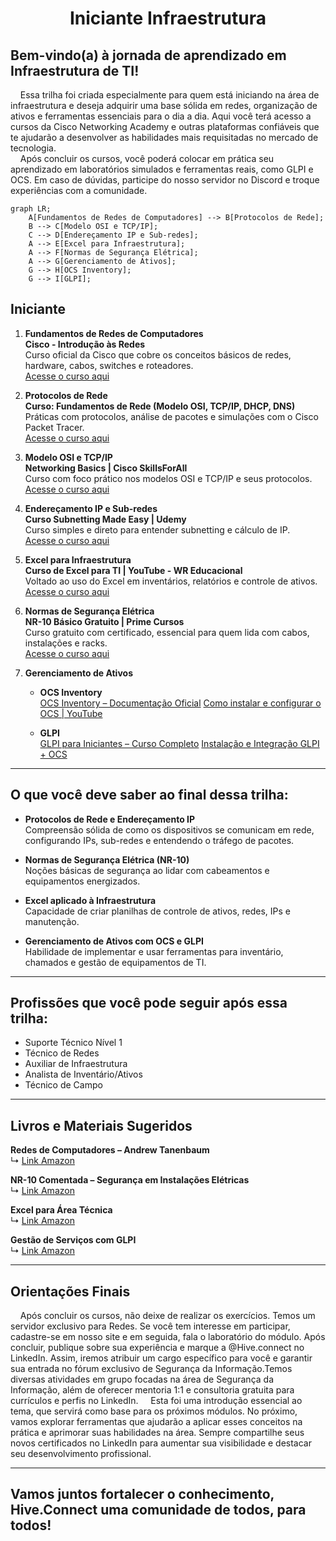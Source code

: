 <h1 align="center">Iniciante Infraestrutura</h1>

## Bem-vindo(a) à jornada de aprendizado em Infraestrutura de TI!  
&nbsp;&nbsp;&nbsp;&nbsp;Essa trilha foi criada especialmente para quem está iniciando na área de infraestrutura e deseja adquirir uma base sólida em redes, organização de ativos e ferramentas essenciais para o dia a dia. Aqui você terá acesso a cursos da Cisco Networking Academy e outras plataformas confiáveis que te ajudarão a desenvolver as habilidades mais requisitadas no mercado de tecnologia.  
&nbsp;&nbsp;&nbsp;&nbsp;Após concluir os cursos, você poderá colocar em prática seu aprendizado em laboratórios simulados e ferramentas reais, como GLPI e OCS. Em caso de dúvidas, participe do nosso servidor no Discord e troque experiências com a comunidade.

```mermaid
graph LR;
    A[Fundamentos de Redes de Computadores] --> B[Protocolos de Rede];
    B --> C[Modelo OSI e TCP/IP];
    C --> D[Endereçamento IP e Sub-redes];
    A --> E[Excel para Infraestrutura];
    A --> F[Normas de Segurança Elétrica];
    A --> G[Gerenciamento de Ativos];
    G --> H[OCS Inventory];
    G --> I[GLPI];
```

## Iniciante

1. **Fundamentos de Redes de Computadores**  
   **Cisco - Introdução às Redes**  
   Curso oficial da Cisco que cobre os conceitos básicos de redes, hardware, cabos, switches e roteadores.  
   [Acesse o curso aqui](https://www.cisco.com/c/en/us/training-events/training-certifications/training.html)

2. **Protocolos de Rede**  
   **Curso: Fundamentos de Rede (Modelo OSI, TCP/IP, DHCP, DNS)**  
   Práticas com protocolos, análise de pacotes e simulações com o Cisco Packet Tracer.  
   [Acesse o curso aqui](https://www.cisco.com/c/en/us/solutions/collateral/enterprise-networks/packet-tracer/overview.html)

3. **Modelo OSI e TCP/IP**  
   **Networking Basics | Cisco SkillsForAll**  
   Curso com foco prático nos modelos OSI e TCP/IP e seus protocolos.  
   [Acesse o curso aqui](https://www.netacad.com/courses/packet-tracer)

4. **Endereçamento IP e Sub-redes**  
   **Curso Subnetting Made Easy | Udemy**  
   Curso simples e direto para entender subnetting e cálculo de IP.  
   [Acesse o curso aqui](https://www.udemy.com/course/subnetting-made-easy/)

5. **Excel para Infraestrutura**  
   **Curso de Excel para TI | YouTube - WR Educacional**  
   Voltado ao uso do Excel em inventários, relatórios e controle de ativos.  
   [Acesse o curso aqui](https://www.youtube.com/watch?v=4NbbgUe_-9I)

6. **Normas de Segurança Elétrica**  
   **NR-10 Básico Gratuito | Prime Cursos**  
   Curso gratuito com certificado, essencial para quem lida com cabos, instalações e racks.  
   [Acesse o curso aqui](https://www.primecursos.com.br/curso-gratuito/nr-10)

7. **Gerenciamento de Ativos**

   - **OCS Inventory**  
     [OCS Inventory – Documentação Oficial](https://ocsinventory-ng.org/documentation/)
     [Como instalar e configurar o OCS | YouTube](https://www.youtube.com/watch?v=abc123)

   - **GLPI**  
     [GLPI para Iniciantes – Curso Completo](https://www.youtube.com/watch?v=xyz987)
     [Instalação e Integração GLPI + OCS](https://www.youtube.com/watch?v=def456)

---

## O que você deve saber ao final dessa trilha:

- **Protocolos de Rede e Endereçamento IP**  
   Compreensão sólida de como os dispositivos se comunicam em rede, configurando IPs, sub-redes e entendendo o tráfego de pacotes.

- **Normas de Segurança Elétrica (NR-10)**  
   Noções básicas de segurança ao lidar com cabeamentos e equipamentos energizados.

- **Excel aplicado à Infraestrutura**  
   Capacidade de criar planilhas de controle de ativos, redes, IPs e manutenção.

- **Gerenciamento de Ativos com OCS e GLPI**  
   Habilidade de implementar e usar ferramentas para inventário, chamados e gestão de equipamentos de TI.

---

## Profissões que você pode seguir após essa trilha:

- Suporte Técnico Nível 1  
- Técnico de Redes  
- Auxiliar de Infraestrutura  
- Analista de Inventário/Ativos  
- Técnico de Campo  

---

## Livros e Materiais Sugeridos

**Redes de Computadores – Andrew Tanenbaum**  
↳ [Link Amazon](https://www.amazon.com.br/Redes-Computadores-Andrew-Tanenbaum/dp/8535245056)

**NR-10 Comentada – Segurança em Instalações Elétricas**  
↳ [Link Amazon](https://www.amazon.com.br/NR-10-Comentada-Seguran%C3%A7a-Instala%C3%A7%C3%B5es-El%C3%A9tricas/dp/8597019826)

**Excel para Área Técnica**  
↳ [Link Amazon](https://www.amazon.com.br/Excel-para-%C3%81rea-T%C3%A9cnica/dp/8535214295)

**Gestão de Serviços com GLPI**  
↳ [Link Amazon](https://www.amazon.com.br/Gest%C3%A3o-Servi%C3%A7os-GLPI-Inform%C3%A1tica-Computadores/dp/8574558082)

---
## Orientações Finais
&nbsp;&nbsp;&nbsp;&nbsp;Após concluir os cursos, não deixe de realizar os exercícios. Temos um servidor exclusivo para Redes. Se você tem interesse em participar, cadastre-se em nosso site e em seguida, fala o laboratório do módulo. Após concluir, publique sobre sua experiência e marque a @Hive.connect no LinkedIn. Assim, iremos atribuir um cargo específico para você e garantir sua entrada no fórum exclusivo de Segurança da Informação.Temos diversas atividades em grupo focadas na área de Segurança da Informação, além de oferecer mentoria 1:1 e consultoria gratuita para currículos e perfis no LinkedIn.
&nbsp;&nbsp;&nbsp;&nbsp;Esta foi uma introdução essencial ao tema, que servirá como base para os próximos módulos. No próximo, vamos explorar ferramentas que ajudarão a aplicar esses conceitos na prática e aprimorar suas habilidades na área. Sempre compartilhe seus novos certificados no LinkedIn para aumentar sua visibilidade e destacar seu desenvolvimento profissional.  

---  

## Vamos juntos fortalecer o conhecimento, Hive.Connect uma comunidade de todos, para todos!
